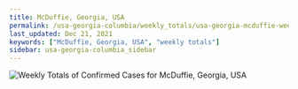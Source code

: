 ```yaml
---
title: McDuffie, Georgia, USA
permalink: /usa-georgia-columbia/weekly_totals/usa-georgia-mcduffie-weekly_totals.html
last_updated: Dec 21, 2021
keywords: ["McDuffie, Georgia, USA", "weekly totals"]
sidebar: usa-georgia-columbia_sidebar
---
```


![Weekly Totals of Confirmed Cases for McDuffie, Georgia, USA](/covid_tracker/images/graphs/usa-georgia-mcduffie-weekly_totals_graph.png)
